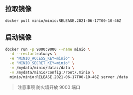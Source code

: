 ## 拉取镜像
``` bash
docker pull minio/minio:RELEASE.2021-06-17T00-10-46Z
```

## 启动镜像
``` bash
docker run -p 9000:9000 --name minio \
  -d --restart=always \
  -e "MINIO_ACCESS_KEY=minio" \
  -e "MINIO_SECRET_KEY=minio" \
  -v /mydata/minio/data:/data \
  -v /mydata/minio/config:/root/.minio \
  minio/minio:RELEASE.2021-06-17T00-10-46Z server /data
```

> 注意事项
防火墙开放 9000 端口